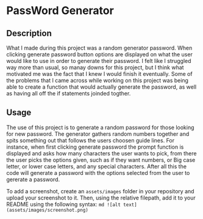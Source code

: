 # PassWord Generator 
## Description
What I made during this project was a random generator password. When clicking generate password button options are displayed on what the user would like to use in order to generate their password. I felt like I struggled way more than usual, so manay downs for this project, but I think what motivated me was the fact that I knew I would finish it eventually. Some of the problems that I came across while working on this project was being able to create a function that would actually generate the password, as well as having all off the if statements joinded togther. 

## Usage
The use of this project is to generate a random password for those looking for new password. The generator gathers random numbers together and spits something out that follows the users choosen guide lines. For instance, when first clicking generate password the prompt function is displayed and asks how many characters the user wants to pick, from there the user picks the options given, such as if they want numbers, or Big case letter, or lower case letters, and any special characters. After all this the code will generate a password with the options selected from the user to gererate a password.

To add a screenshot, create an `assets/images` folder in your repository and upload your screenshot to it. Then, using the relative filepath, add it to your README using the following syntax:
    ```md
    ![alt text](assets/images/screenshot.png)
    ```
    
    
